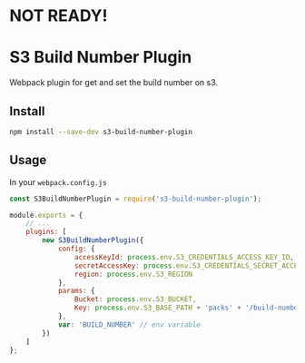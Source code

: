 # NOT READY!

# S3 Build Number Plugin

Webpack plugin for get and set the build number on s3.

## Install

```bash
npm install --save-dev s3-build-number-plugin
```

## Usage

In your `webpack.config.js`

```javascript
const S3BuildNumberPlugin = require('s3-build-number-plugin');

module.exports = {
    // ...
    plugins: [
        new S3BuildNumberPlugin({
            config: {
                accessKeyId: process.env.S3_CREDENTIALS_ACCESS_KEY_ID,
                secretAccessKey: process.env.S3_CREDENTIALS_SECRET_ACCESS_KEY,
                region: process.env.S3_REGION
            },
            params: {
                Bucket: process.env.S3_BUCKET,
                Key: process.env.S3_BASE_PATH + 'packs' + '/build-number.json' // path and file name
            },
            var: 'BUILD_NUMBER' // env variable
        })
    ]
};
```